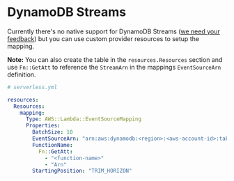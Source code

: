 <!--
title: SNS Event configuration docs
menuText: SNS Event config
layout: Doc
-->

# DynamoDB Streams

Currently there's no native support for DynamoDB Streams ([we need your feedback](https://github.com/serverless/serverless/issues/1441))
but you can use custom provider resources to setup the mapping.

**Note:** You can also create the table in the `resources.Resources` section and use `Fn::GetAtt` to reference the `StreamArn`
in the mappings `EventSourceArn` definition.

```yml
# serverless.yml

resources:
  Resources:
    mapping:
      Type: AWS::Lambda::EventSourceMapping
      Properties:
        BatchSize: 10
        EventSourceArn: "arn:aws:dynamodb:<region>:<aws-account-id>:table/<table-name>/stream/<stream-name>"
        FunctionName:
          Fn::GetAtt:
            - "<function-name>"
            - "Arn"
        StartingPosition: "TRIM_HORIZON"
```
